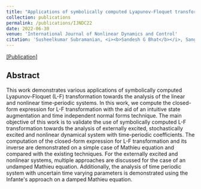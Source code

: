 ```yaml
---
title: "Applications of symbolically computed Lyapunov-Floquet transformation"
collection: publications
permalink: /publications/IJNDC22
date: 2022-06-30
venue: 'International Journal of Nonlinear Dynamics and Control'
citation: 'Susheelkumar Subramanian, <i><b>Sandesh G Bhat</b></i>, Sangram Redkar.'
---
```


[[Publication]](https://doi.org/10.1504/IJNDC.2022.124209)

## Abstract
This work demonstrates various applications of symbolically computed Lyapunov-Floquet (L-F) transformation towards the analysis of the linear and nonlinear time-periodic systems. In this work, we compute the closed-form expression for L-F transformation with the aid of an intuitive state augmentation and time independent normal forms technique. The main objective of this work is to validate the use of symbolically computed L-F transformation towards the analysis of externally excited, stochastically excited and nonlinear dynamical system with time-periodic coefficients. The computation of the closed-form expression for L-F transformation and its inverse are demonstrated on a simple case of Mathieu equation and compared with the existing techniques. For the externally excited and nonlinear systems, multiple approaches are discussed for the case of an undamped Mathieu equation. Additionally, the analysis of time periodic system with uncertain time varying parameters is demonstrated using the Infante's approach on a damped Mathieu equation.
